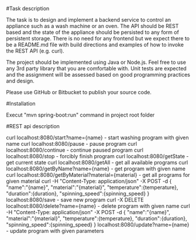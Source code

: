 #Task description

The task is to design and implement a backend service to control an appliance such as a wash machine or an oven. The API should be REST based and the state of the appliance should be persisted to any form of persistent storage. There is no need for any frontend but we expect there to be a README.md file with build directions and examples of how to invoke the REST API (e.g. curl).

The project should be implemented using Java or Node.js. Feel free to use any 3rd party library that you are comfortable with. Unit tests are expected and the assignment will be assessed based on good programming practices and design.

Please use GitHub or Bitbucket to publish your source code.

#Installation

Execut "mvn spring-boot:run" command in project root folder

#REST api description

curl localhost:8080/start?name={name} - start washing program with given name
curl localhost:8080/pause - pause program
curl localhost:8080/continue - continue paused program
curl localhost:8080/stop - forcibly finish program
curl localhost:8080/getState - get current state
curl localhost:8080/getAll - get all available programs
curl localhost:8080/getByName?name={name} - get program with given name
curl localhost:8080/getByMaterial?material={material} - get all programs for given material
curl -H "Content-Type: application/json" 
-X POST -d 
{
\"name\":\"{name}\", 
\"material\":\"{material}\", 
\"temperature\":{temperature}, 
\"duration\":{duration}, 
\"spinning_speed\":{spinning_speed}
} 
localhost:8080/save - save new program
curl -X DELETE localhost:8080/delete?name={name} - delete program with given name
curl -H "Content-Type: application/json" 
-X POST -d 
{
\"name\":\"{name}\", 
\"material\":\"{material}\", 
\"temperature\":{temperature}, 
\"duration\":{duration}, 
\"spinning_speed\":{spinning_speed}
} 
localhost:8080/update?name={name} - update program with given parameters
